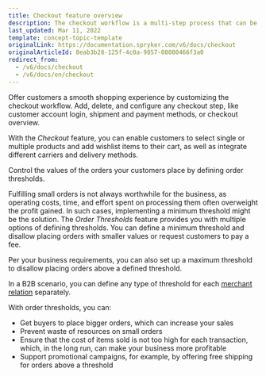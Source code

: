 ```yaml
---
title: Checkout feature overview
description: The checkout workflow is a multi-step process that can be fullly customized to fit your needs.
last_updated: Mar 11, 2022
template: concept-topic-template
originalLink: https://documentation.spryker.com/v6/docs/checkout
originalArticleId: 8eab3b28-125f-4c0a-9857-08080466f3a0
redirect_from:
  - /v6/docs/checkout
  - /v6/docs/en/checkout
---
```




Offer customers a smooth shopping experience by customizing the checkout workflow. Add, delete, and configure any checkout step, like customer account login, shipment and payment methods, or checkout overview.

With the *Checkout* feature, you can enable customers to select single or multiple products and add wishlist items to their cart, as well as integrate different carriers and delivery methods.

Control the values of the orders your customers place by defining order thresholds.

Fulfilling small orders is not always worthwhile for the business, as operating costs, time, and effort spent on processing them often overweight the profit gained. In such cases, implementing a minimum threshold might be the solution. The *Order Thresholds* feature provides you with multiple options of defining thresholds. You can define a minimum threshold and disallow placing orders with smaller values or request customers to pay a fee.

Per your business requirements, you can also set up a maximum threshold to disallow placing orders above a defined threshold.

In a B2B scenario, you can define any type of threshold for each [merchant relation](/docs/scos/user/features/{{page.version}}/merchant-b2b-contracts-feature-overview.html) separately.

With order thresholds, you can:

* Get buyers to place bigger orders, which can increase your sales
* Prevent waste of resources on small orders
* Ensure that the cost of items sold is not too high for each transaction, which, in the long run, can make your business more profitable
* Support promotional campaigns, for example, by offering free shipping for orders above a threshold
